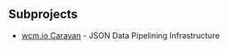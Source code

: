 ## Subprojects

* [wcm.io Caravan](https://github.com/wcm-io/wcm-io-caravan) - JSON Data Pipelining Infrastructure
